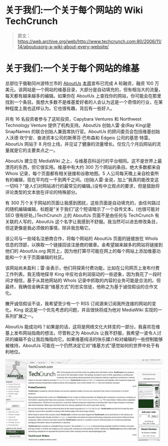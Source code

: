 # 关于我们:一个关于每个网站的 Wiki TechCrunch

> 原文：<https://web.archive.org/web/http://www.techcrunch.com:80/2006/11/14/aboutusorg-a-wiki-about-every-website/>

# 关于我们:一个关于每个网站的维基

 [](https://web.archive.org/web/20220927233427/http://www.aboutus.org/) 总部位于俄勒冈州波特兰市的 [AboutUs](https://web.archive.org/web/20220927233427/http://www.aboutus.org/) [本周](https://web.archive.org/web/20220927233427/http://www.bizjournals.com/portland/stories/2006/11/13/story2.html?page=1&b=1163394000%5E1374690)宣布已完成 A 轮融资，融资 100 万美元。该网站是一个网站的维基目录，大部分是自动填充的，但有相当大的流量，每天都有越来越多的编辑。如果你在 AboutUs 上查找你的网站，你可能会在那里找到一个条目。我想大多数不是维基爱好者的人会认为这是一个奇怪的行业，在某种程度上我也这样认为。它也很有趣，背后有一些好人。

共有 16 名投资者参与了这轮投资，Capybara Ventures 和 Northwest Technology Venture 提供了机构支持。AboutUs 创始人雷·金(Ray King)是 SnapNames 的联合创始人兼首席执行官。AboutUs 的顾问委员会包括维基创始人沃德·坎宁安、奋进资本公司的斯蒂芬·巴布森和 Edgeio 公司的基思·特雷。AboutUs 网站于 8 月份上线，并见证了健康的流量增长。仅仅几个月后网站的流量就是它的主要卖点之一。

AboutUs 建立在 MediaWiki 之上，与维基百科运行的平台相同。这不是世界上最漂亮的东西，但它很实用。维基中有大约 300 万个网站的条目。绝大多数都来自 Whois 记录，每个页面都有相关链接和谷歌地图。5 人公司每天晚上亲自检查所有的编辑，现在平均在一千到两千之间。(创始人雷·金说，加上“我真的能改变这一切吗？”是人们对网站进行的最常见的编辑。)没有中立观点的要求，但是鼓励将评论类型的文本放在评论的特殊部分。

有 300 万个关于网站的页面让我感到困扰，这些页面是自动填充的，由任何路过的随机编辑编辑，标题是“关于我们”这个短语暗示了一个自传文本。(也很可能对 SEO 很有好处。)TechCrunch 上的 AboutUs 页面不是由任何与 TechCrunch 有关联的人写的，AboutUs 这个名字让我感到不舒服。我当然可以进去修改条目，但这更像是我必须做的事情，除非我忽略它。

该公司与一些域名注册商合作，将每个网站的 AboutUs 页面的链接放在 WhoIs 信息的顶部，以换取一个链接回该注册商的徽章。金希望越来越多的网站将链接到他们的 AboutUs.org 网页上，因为他打算尽可能在网上的每个网站上添加维基功能和一个关于页面编辑的社区。

该网站尚未盈利；雷·金表示，他们将探索付费功能，比如在公司网页上发布付费工作列表。我无情地探寻 King 中反社会利润驱动的一些迹象，因为我花了一段时间才相信，基于从其他网站的 WhoIs 记录中抓取的内容的业务可能是合法的。但最终，我确信金确实是“维基方式”的忠实信徒，他称之为基于诚信假设的合作文化。

撇开诚信假设不谈，我希望至少有一个 RSS 订阅源来订阅我所连接的网站的变化。King 说这是一个优先考虑的问题，并且很快将成为他对 MediaWiki 实现的一系列扩展之一。

AboutUs 能成功吗？如果是的话，这将是网络文化大转变的一部分。我喜欢在维基上发布网站指南的想法，尽管称之为 AboutUs 让我不舒服，我希望一波令人讨厌的编辑不会让我后悔指向它。如果维基纯洁的快乐媒介和对编辑的一些控制能够被维持，AboutUs 可能在一个仍然决定它对“维基方式”感觉如何的世界中处于有利地位。

![](img/8801e2d49144c3e7d165c9f2a08454b3.png)